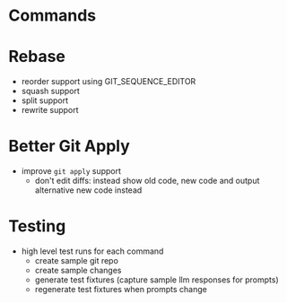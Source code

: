 # Commands


# Rebase

 - reorder support using GIT_SEQUENCE_EDITOR
 - squash support
 - split support
 - rewrite support

# Better Git Apply

- improve `git apply` support
  - don't edit diffs: instead show old code, new code and output alternative new code instead


# Testing

- high level test runs for each command
  - create sample git repo
  - create sample changes
  - generate test fixtures (capture sample llm responses for prompts)
  - regenerate test fixtures when prompts change
